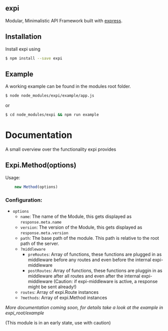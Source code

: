 ## expi
Modular, Minimalistic API Framework built with [express](https://www.npmjs.com/package/express).

## Installation

  Install expi using 

```bash
$ npm install --save expi
```

## Example

  A working example can be found in the modules root folder.

```bash
$ node node_modules/expi/example/app.js
```
  or
```bash
$ cd node_modules/expi && npm run example
```

# Documentation
  
  A small overview over the functionality expi provides

## Expi.Method(options)
Usage:
```javascript
    new Method(options)
```
### Configuration:
 - `options` 
    - `name`: The name of the Module, this gets displayed as `response.meta.name`
    - `version`: The version of the Module, this gets displayed as `response.meta.version`
    - `path`: The base path of the module. This path is relative to the root path of the server.
    - `?middleware`
        - `preRoutes`: Array of functions, these functions are plugged in as middleware before any routes and even before the internal expi-middleware
        - `postRoutes`: Array of functions, these functions are pluggin in as middleware after all routes and even after the internal expi-middleware (Caution: if expi-middleware is active, a response might be sent already!)
    - `routes`: Array of expi.Route instances
    - `?methods`: Array of expi.Method instances

_More documentation coming soon, for details take a look at the example in expi_root/example_

(This module is in an early state, use with caution)